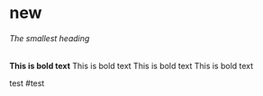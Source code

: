# new

###### The smallest heading

**This is bold text**
This is bold text
This is bold text
This is bold text
  
  test
  #test

